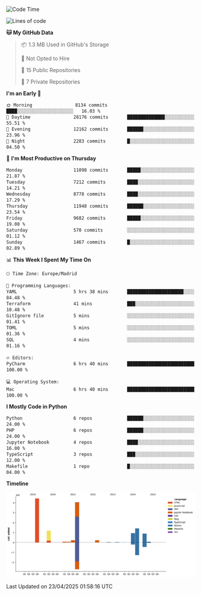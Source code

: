 <!--START_SECTION:waka-->
![Code Time](http://img.shields.io/badge/Code%20Time-774%20hrs%2046%20mins-blue)

![Lines of code](https://img.shields.io/badge/From%20Hello%20World%20I%27ve%20Written-13.6%20million%20lines%20of%20code-blue)

**🐱 My GitHub Data** 

> 📦 1.3 MB Used in GitHub's Storage 
 > 
> 🚫 Not Opted to Hire
 > 
> 📜 15 Public Repositories 
 > 
> 🔑 7 Private Repositories 
 > 
**I'm an Early 🐤** 

```text
🌞 Morning                8134 commits        ████░░░░░░░░░░░░░░░░░░░░░   16.03 % 
🌆 Daytime                28176 commits       ██████████████░░░░░░░░░░░   55.51 % 
🌃 Evening                12162 commits       ██████░░░░░░░░░░░░░░░░░░░   23.96 % 
🌙 Night                  2283 commits        █░░░░░░░░░░░░░░░░░░░░░░░░   04.50 % 
```
📅 **I'm Most Productive on Thursday** 

```text
Monday                   11098 commits       █████░░░░░░░░░░░░░░░░░░░░   21.87 % 
Tuesday                  7212 commits        ████░░░░░░░░░░░░░░░░░░░░░   14.21 % 
Wednesday                8778 commits        ████░░░░░░░░░░░░░░░░░░░░░   17.29 % 
Thursday                 11948 commits       ██████░░░░░░░░░░░░░░░░░░░   23.54 % 
Friday                   9682 commits        █████░░░░░░░░░░░░░░░░░░░░   19.08 % 
Saturday                 570 commits         ░░░░░░░░░░░░░░░░░░░░░░░░░   01.12 % 
Sunday                   1467 commits        █░░░░░░░░░░░░░░░░░░░░░░░░   02.89 % 
```


📊 **This Week I Spent My Time On** 

```text
🕑︎ Time Zone: Europe/Madrid

💬 Programming Languages: 
YAML                     5 hrs 38 mins       █████████████████████░░░░   84.48 % 
Terraform                41 mins             ███░░░░░░░░░░░░░░░░░░░░░░   10.48 % 
GitIgnore file           5 mins              ░░░░░░░░░░░░░░░░░░░░░░░░░   01.41 % 
TOML                     5 mins              ░░░░░░░░░░░░░░░░░░░░░░░░░   01.36 % 
SQL                      4 mins              ░░░░░░░░░░░░░░░░░░░░░░░░░   01.16 % 

🔥 Editors: 
PyCharm                  6 hrs 40 mins       █████████████████████████   100.00 % 

💻 Operating System: 
Mac                      6 hrs 40 mins       █████████████████████████   100.00 % 
```

**I Mostly Code in Python** 

```text
Python                   6 repos             ██████░░░░░░░░░░░░░░░░░░░   24.00 % 
PHP                      6 repos             ██████░░░░░░░░░░░░░░░░░░░   24.00 % 
Jupyter Notebook         4 repos             ████░░░░░░░░░░░░░░░░░░░░░   16.00 % 
TypeScript               3 repos             ███░░░░░░░░░░░░░░░░░░░░░░   12.00 % 
Makefile                 1 repo              █░░░░░░░░░░░░░░░░░░░░░░░░   04.00 % 
```



**Timeline**

![Lines of Code chart](https://raw.githubusercontent.com/danisoronellas/danisoronellas/main/assets/bar_graph.png)


 Last Updated on 23/04/2025 01:58:16 UTC
<!--END_SECTION:waka-->
